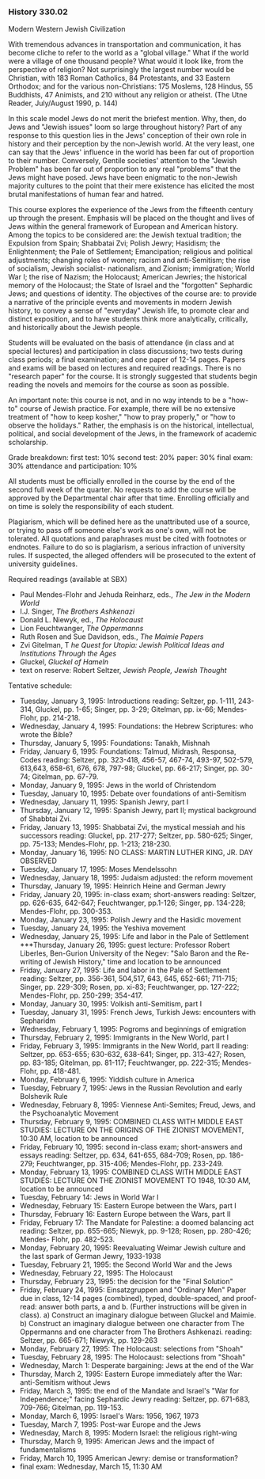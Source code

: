 ### History 330.02  
Modern Western Jewish Civilization



With tremendous advances in transportation and communication, it has become
cliche to refer to the world as a "global village." What if the world were a
village of one thousand people? What would it look like, from the perspective
of religion? Not surprisingly the largest number would be Christian, with 183
Roman Catholics, 84 Protestants, and 33 Eastern Orthodox; and for the various
non-Christians: 175 Moslems, 128 Hindus, 55 Buddhists, 47 Animists, and 210
without any religion or atheist. (The Utne Reader, July/August 1990, p. 144)

In this scale model Jews do not merit the briefest mention. Why, then, do Jews
and "Jewish issues" loom so large throughout history? Part of any response to
this question lies in the Jews' conception of their own role in history and
their perception by the non-Jewish world. At the very least, one can say that
the Jews' influence in the world has been far out of proportion to their
number. Conversely, Gentile societies' attention to the "Jewish Problem" has
been far out of proportion to any real "problems" that the Jews might have
posed. Jews have been enigmatic to the non-Jewish majority cultures to the
point that their mere existence has elicited the most brutal manifestations of
human fear and hatred.

This course explores the experience of the Jews from the fifteenth century up
through the present. Emphasis will be placed on the thought and lives of Jews
within the general framework of European and American history. Among the
topics to be considered are: the Jewish textual tradition; the Expulsion from
Spain; Shabbatai Zvi; Polish Jewry; Hasidism; the Enlightenment; the Pale of
Settlement; Emancipation; religious and political adjustments; changing roles
of women; racism and anti-Semitism; the rise of socialism, Jewish socialist-
nationalism, and Zionism; immigration; World War I; the rise of Nazism; the
Holocaust; American Jewries; the historical memory of the Holocaust; the State
of Israel and the "forgotten" Sephardic Jews; and questions of identity. The
objectives of the course are: to provide a narrative of the principle events
and movements in modern Jewish history, to convey a sense of "everyday" Jewish
life, to promote clear and distinct exposition, and to have students think
more analytically, critically, and historically about the Jewish people.

Students will be evaluated on the basis of attendance (in class and at special
lectures) and participation in class discussions; two tests during class
periods; a final examination; and one paper of 12-14 pages. Papers and exams
will be based on lectures and required readings. There is no "research paper"
for the course. It is strongly suggested that students begin reading the
novels and memoirs for the course as soon as possible.

An important note: this course is not, and in no way intends to be a "how-to"
course of Jewish practice. For example, there will be no extensive treatment
of "how to keep kosher," "how to pray properly," or "how to observe the
holidays." Rather, the emphasis is on the historical, intellectual, political,
and social development of the Jews, in the framework of academic scholarship.

Grade breakdown: first test: 10% second test: 20% paper: 30% final exam: 30%
attendance and participation: 10%

All students must be officially enrolled in the course by the end of the
second full week of the quarter. No requests to add the course will be
approved by the Departmental chair after that time. Enrolling officially and
on time is solely the responsibility of each student.

Plagiarism, which will be defined here as the unattributed use of a source, or
trying to pass off someone else's work as one's own, will not be tolerated.
All quotations and paraphrases must be cited with footnotes or endnotes.
Failure to do so is plagiarism, a serious infraction of university rules. If
suspected, the alleged offenders will be prosecuted to the extent of
university guidelines.

Required readings (available at SBX)

  * Paul Mendes-Flohr and Jehuda Reinharz, eds., _The Jew in the Modern World_
  * I.J. Singer, _The Brothers Ashkenazi_
  * Donald L. Niewyk, ed., _The Holocaust_
  * Lion Feuchtwanger, _The Oppermanns_
  * Ruth Rosen and Sue Davidson, eds., _The Maimie Papers_
  * Zvi Gitelman, T _he Quest for Utopia: Jewish Political Ideas and Institutions Through the Ages_
  * Gluckel, _Gluckel of Hameln_
  * text on reserve: Robert Seltzer, _Jewish People, Jewish Thought_ 

Tentative schedule:

  * Tuesday, January 3, 1995: Introductions reading: Seltzer, pp. 1-111, 243-314, Gluckel, pp. 1-65; Singer, pp. 3-29; Gitelman, pp. ix-66; Mendes-Flohr, pp. 214-218. 
  * Wednesday, January 4, 1995: Foundations: the Hebrew Scriptures: who wrote the Bible? 
  * Thursday, January 5, 1995: Foundations: Tanakh, Mishnah 
  * Friday, January 6, 1995: Foundations: Talmud, Midrash, Responsa, Codes reading: Seltzer, pp. 323-418, 456-57, 467-74, 493-97, 502-579, 613,643, 658-61, 676, 678, 797-98; Gluckel, pp. 66-217; Singer, pp. 30-74; Gitelman, pp. 67-79. 
  * Monday, January 9, 1995: Jews in the world of Christendom 
  * Tuesday, January 10, 1995: Debate over foundations of anti-Semitism 
  * Wednesday, January 11, 1995: Spanish Jewry, part I 
  * Thursday, January 12, 1995: Spanish Jewry, part II; mystical background of Shabbtai Zvi. 
  * Friday, January 13, 1995: Shabbatai Zvi, the mystical messiah and his successors reading: Gluckel, pp. 217-277; Seltzer, pp. 580-625; Singer, pp. 75-133; Mendes-Flohr, pp. 1-213; 218-230. 
  * Monday, January 16, 1995: NO CLASS: MARTIN LUTHER KING, JR. DAY OBSERVED 
  * Tuesday, January 17, 1995: Moses Mendelssohn 
  * Wednesday, January 18, 1995: Judaism adjusted: the reform movement 
  * Thursday, January 19, 1995: Heinrich Heine and German Jewry 
  * Friday, January 20, 1995: in-class exam; short-answers reading: Seltzer, pp. 626-635, 642-647; Feuchtwanger, pp.1-126; Singer, pp. 134-228; Mendes-Flohr, pp. 300-353. 
  * Monday, January 23, 1995: Polish Jewry and the Hasidic movement 
  * Tuesday, January 24, 1995: the Yeshiva movement 
  * Wednesday, January 25, 1995: Life and labor in the Pale of Settlement ***Thursday, January 26, 1995: guest lecture: Professor Robert Liberles, Ben-Gurion University of the Negev: "Salo Baron and the Re-writing of Jewish History," time and location to be announced 
  * Friday, January 27, 1995: Life and labor in the Pale of Settlement reading: Seltzer, pp. 356-361, 504,517, 643, 645, 652-661; 711-715; Singer, pp. 229-309; Rosen, pp. xi-83; Feuchtwanger, pp. 127-222; Mendes-Flohr, pp. 250-299; 354-417. 
  * Monday, January 30, 1995: Volkish anti-Semitism, part I 
  * Tuesday, January 31, 1995: French Jews, Turkish Jews: encounters with Sepharidm 
  * Wednesday, February 1, 1995: Pogroms and beginnings of emigration 
  * Thursday, February 2, 1995: Immigrants in the New World, part I 
  * Friday, February 3, 1995: Immigrants in the New World, part II reading: Seltzer, pp. 653-655; 630-632, 638-641; Singer, pp. 313-427; Rosen, pp. 83-185; Gitelman, pp. 81-117; Feuchtwanger, pp. 222-315; Mendes-Flohr, pp. 418-481. 
  * Monday, February 6, 1995: Yiddish culture in America 
  * Tuesday, February 7, 1995: Jews in the Russian Revolution and early Bolshevik Rule 
  * Wednesday, February 8, 1995: Viennese Anti-Semites; Freud, Jews, and the Psychoanalytic Movement 
  * Thursday, February 9, 1995: COMBINED CLASS WITH MIDDLE EAST STUDIES: LECTURE ON THE ORIGINS OF THE ZIONIST MOVEMENT, 10:30 AM, location to be announced 
  * Friday, February 10, 1995: second in-class exam; short-answers and essays reading: Seltzer, pp. 634, 641-655, 684-709; Rosen, pp. 186-279; Feuchtwanger, pp. 315-406; Mendes-Flohr, pp. 233-249. 
  * Monday, February 13, 1995: COMBINED CLASS WITH MIDDLE EAST STUDIES: LECTURE ON THE ZIONIST MOVEMENT TO 1948, 10:30 AM, location to be announced 
  * Tuesday, February 14: Jews in World War I 
  * Wednesday, February 15: Eastern Europe between the Wars, part I 
  * Thursday, February 16: Eastern Europe between the Wars, part II 
  * Friday, February 17: The Mandate for Palestine: a doomed balancing act reading: Seltzer, pp. 655-665; Niewyk, pp. 9-128; Rosen, pp. 280-426; Mendes- Flohr, pp. 482-523. 
  * Monday, February 20, 1995: Reevaluating Weimar Jewish culture and the last spark of German Jewry, 1933-1938 
  * Tuesday, February 21, 1995: the Second World War and the Jews 
  * Wednesday, February 22, 1995: The Holocaust 
  * Thursday, February 23, 1995: the decision for the "Final Solution"
  * Friday, February 24, 1995: Einsatzgruppen and "Ordinary Men" Paper due in class, 12-14 pages (combined), typed, double-spaced, and proof-read: answer both parts, a and b. (Further instructions will be given in class). a) Construct an imaginary dialogue between Gluckel and Maimie. b) Construct an imaginary dialogue between one character from The Oppermanns and one character from The Brothers Ashkenazi. reading: Seltzer, pp. 665-671; Niewyk, pp. 129-263 
  * Monday, February 27, 1995: The Holocaust: selections from "Shoah"
  * Tuesday, February 28, 1995: The Holocaust: selections from "Shoah"
  * Wednesday, March 1: Desperate bargaining: Jews at the end of the War 
  * Thursday, March 2, 1995: Eastern Europe immediately after the War: anti-Semitism without Jews 
  * Friday, March 3, 1995: the end of the Mandate and Israel's "War for Independence;" facing Sephardic Jewry reading: Seltzer, pp. 671-683, 709-766; Gitelman, pp. 119-153. 
  * Monday, March 6, 1995: Israel's Wars: 1956, 1967, 1973 
  * Tuesday, March 7, 1995: Post-war Europe and the Jews 
  * Wednesday, March 8, 1995: Modern Israel: the religious right-wing 
  * Thursday, March 9, 1995: American Jews and the impact of fundamentalisms 
  * Friday, March 10, 1995 American Jewry: demise or transformation? 
  * final exam: Wednesday, March 15, 11:30 AM 

